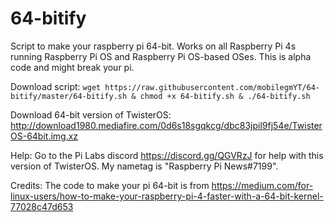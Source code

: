 # 64-bitify
Script to make your raspberry pi 64-bit. Works on all Raspberry Pi 4s running Raspberry Pi OS and Raspberry Pi OS-based OSes. This is alpha code and might break your pi. 

Download script: `wget https://raw.githubusercontent.com/mobilegmYT/64-bitify/master/64-bitify.sh & chmod +x 64-bitify.sh & ./64-bitify.sh`

Download 64-bit version of TwisterOS: http://download1980.mediafire.com/0d6s18sgqkcg/dbc83jpil9fj54e/TwisterOS-64bit.img.xz

Help: Go to the Pi Labs discord https://discord.gg/QGVRzJ for help with this version of TwisterOS. My nametag is "Raspberry Pi News#7199".

Credits: The code to make your pi 64-bit is from https://medium.com/for-linux-users/how-to-make-your-raspberry-pi-4-faster-with-a-64-bit-kernel-77028c47d653

